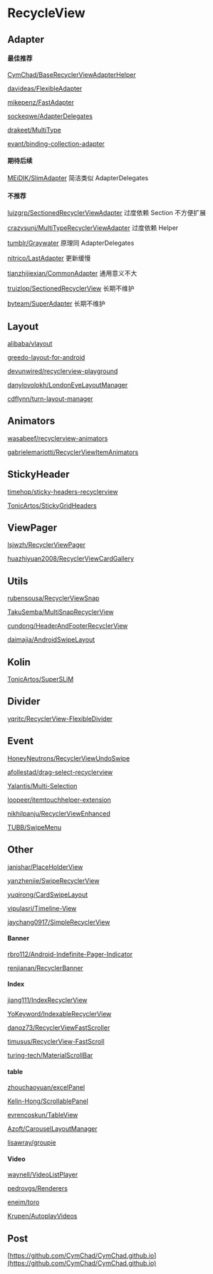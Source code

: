 # RecycleView

## Adapter

#### **最佳推荐**

[CymChad/BaseRecyclerViewAdapterHelper](https://github.com/CymChad/BaseRecyclerViewAdapterHelper)

 [davideas/FlexibleAdapter](https://github.com/davideas/FlexibleAdapter)

 [mikepenz/FastAdapter](https://github.com/mikepenz/FastAdapter)

 [sockeqwe/AdapterDelegates](https://github.com/sockeqwe/AdapterDelegates)

 [drakeet/MultiType](https://github.com/drakeet/MultiType) 

[evant/binding-collection-adapter](https://github.com/evant/binding-collection-adapter)

#### **期待后续**

 [MEiDIK/SlimAdapter](https://github.com/MEiDIK/SlimAdapter) 简洁类似 AdapterDelegates

#### **不推荐**

[luizgrp/SectionedRecyclerViewAdapter](https://github.com/luizgrp/SectionedRecyclerViewAdapter) 过度依赖 Section 不方便扩展

[crazysunj/MultiTypeRecyclerViewAdapter](https://github.com/crazysunj/MultiTypeRecyclerViewAdapter) 过度依赖 Helper

[tumblr/Graywater](https://github.com/tumblr/Graywater) 原理同 AdapterDelegates 

[nitrico/LastAdapter](https://github.com/nitrico/LastAdapter) 更新缓慢 

[tianzhijiexian/CommonAdapter](https://github.com/tianzhijiexian/CommonAdapter) 通用意义不大 

[truizlop/SectionedRecyclerView](https://github.com/truizlop/SectionedRecyclerView) 长期不维护 

[byteam/SuperAdapter](https://github.com/byteam/SuperAdapter) 长期不维护

## Layout

[alibaba/vlayout](https://github.com/alibaba/vlayout)

[greedo-layout-for-android](https://github.com/500px/greedo-layout-for-android) 

[devunwired/recyclerview-playground](https://github.com/devunwired/recyclerview-playground) 

[danylovolokh/LondonEyeLayoutManager](https://github.com/danylovolokh/LondonEyeLayoutManager) 

[cdflynn/turn-layout-manager](https://github.com/cdflynn/turn-layout-manager)

## Animators

[wasabeef/recyclerview-animators](https://github.com/wasabeef/recyclerview-animators) 

[gabrielemariotti/RecyclerViewItemAnimators](https://github.com/gabrielemariotti/RecyclerViewItemAnimators)

## StickyHeader

[timehop/sticky-headers-recyclerview](https://github.com/timehop/sticky-headers-recyclerview) 

[TonicArtos/StickyGridHeaders](https://github.com/TonicArtos/StickyGridHeaders)

## ViewPager

[lsjwzh/RecyclerViewPager](https://github.com/lsjwzh/RecyclerViewPager) 

[huazhiyuan2008/RecyclerViewCardGallery](https://github.com/huazhiyuan2008/RecyclerViewCardGallery)

## Utils

[rubensousa/RecyclerViewSnap](https://github.com/rubensousa/RecyclerViewSnap) 

[TakuSemba/MultiSnapRecyclerView](https://github.com/TakuSemba/MultiSnapRecyclerView) 

[cundong/HeaderAndFooterRecyclerView](https://github.com/cundong/HeaderAndFooterRecyclerView) 

[daimajia/AndroidSwipeLayout](https://github.com/daimajia/AndroidSwipeLayout)

## Kolin

[TonicArtos/SuperSLiM](https://github.com/TonicArtos/SuperSLiM)

## Divider

[yqritc/RecyclerView-FlexibleDivider](https://github.com/yqritc/RecyclerView-FlexibleDivider)

## Event

[HoneyNeutrons/RecyclerViewUndoSwipe](https://github.com/HoneyNeutrons/RecyclerViewUndoSwipe) 

[afollestad/drag-select-recyclerview](https://github.com/afollestad/drag-select-recyclerview) 

[Yalantis/Multi-Selection](https://github.com/Yalantis/Multi-Selection) 

[loopeer/itemtouchhelper-extension](https://github.com/loopeer/itemtouchhelper-extension) 

[nikhilpanju/RecyclerViewEnhanced](https://github.com/nikhilpanju/RecyclerViewEnhanced) 

[TUBB/SwipeMenu](https://github.com/TUBB/SwipeMenu)

## Other

[janishar/PlaceHolderView](https://github.com/janishar/PlaceHolderView) 

[yanzhenjie/SwipeRecyclerView](https://github.com/yanzhenjie/SwipeRecyclerView) 

[yuqirong/CardSwipeLayout](https://github.com/yuqirong/CardSwipeLayout) 

[vipulasri/Timeline-View](https://github.com/vipulasri/Timeline-View) 

[jaychang0917/SimpleRecyclerView](https://github.com/jaychang0917/SimpleRecyclerView)

#### **Banner**

 [rbro112/Android-Indefinite-Pager-Indicator](https://github.com/rbro112/Android-Indefinite-Pager-Indicator) 

[renjianan/RecyclerBanner](https://github.com/renjianan/RecyclerBanner)

#### **Index**

[jiang111/IndexRecyclerView](https://github.com/jiang111/IndexRecyclerView)

 [YoKeyword/IndexableRecyclerView](https://github.com/YoKeyword/IndexableRecyclerView)

 [danoz73/RecyclerViewFastScroller](https://github.com/danoz73/RecyclerViewFastScroller) 

[timusus/RecyclerView-FastScroll](https://github.com/timusus/RecyclerView-FastScroll)

 [turing-tech/MaterialScrollBar](https://github.com/turing-tech/MaterialScrollBar)

#### **table**

 [zhouchaoyuan/excelPanel](https://github.com/zhouchaoyuan/excelPanel) 

[Kelin-Hong/ScrollablePanel](https://github.com/Kelin-Hong/ScrollablePanel) 

[evrencoskun/TableView](https://github.com/evrencoskun/TableView)

[Azoft/CarouselLayoutManager](https://github.com/Azoft/CarouselLayoutManager) 

[lisawray/groupie](https://github.com/lisawray/groupie)

#### **Video** 

[waynell/VideoListPlayer](https://github.com/waynell/VideoListPlayer)

 [pedrovgs/Renderers](https://github.com/pedrovgs/Renderers)

 [eneim/toro](https://github.com/eneim/toro)

 [Krupen/AutoplayVideos](https://github.com/Krupen/AutoplayVideos)

## Post

[https://github.com/CymChad/CymChad.github.io](https://github.com/CymChad/CymChad.github.io)

